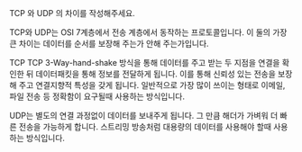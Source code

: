 TCP 와 UDP 의 차이를 작성해주세요.

TCP와 UDP는 OSI 7계층에서 전송 계층에서 동작하는 프로토콜입니다.
이 둘의 가장 큰 차이는 데이터를 순서를 보장해 주는가 안해 주는가입니다.

TCP
TCP 3-Way-hand-shake 방식을 통해 데이터를 주고 받는 두 지점을 연결을 확인한 뒤 데이터패킷을 통해 정보를 전달하게 됩니다.
이를 통해 신뢰성 있는 전송을 보장해 주고 연결지향적 특성을 갖게 됩니다.
일반적으로 가장 많이 쓰이는 형태로 이메일, 파일 전송 등 정확함이 요구될때 사용하는 방식입니다.

UDP는 별도의 연결 과정없이 데이터를 보내주게 됩니다. 그 만큼 해더가 가벼워 더 빠른 전송을 가능하게 합니다.
스트리밍 방송처럼 대용량의 데이터를 사용해야 할때 사용하는 방식입니다.
